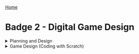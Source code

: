 [Home](/)
	
# Badge 2 - Digital Game Design
<details><summary>Planning and Design</summary>
   
   Program a maze game. 

   The player will try to navigate the maze using the Sprite (Cat) to the end point. [Video](https://www.youtube.com/watch?v=JpbUGa6yE9U&t=122s)
	
   Summary of Steps to create this game:
   1. Open Scratch
	
   2. Develop a maze background
	
   3. Deside how the Sprite will be controlled by the player (example is arrow buttons)  [Video](https://www.youtube.com/watch?v=JpbUGa6yE9U&t=335s)
	
   4. The cat will should bounce off boundaries and maze walls.
	
   5. The cat will meow, and change background, and size when reaches the end of the maze.
	
   6. The cat and background will reset when the game is restarted.
	
Example from Brownies - Coding for Good Badge 2 [Grades: 2-3] video from STEM for Scouts YouTube Channel [Video](https://www.youtube.com/watch?v=JpbUGa6yE9U&t=1s)
	
</details>
<details><summary>Game Design (Coding with Scratch)</summary>

   ## Digital Game Design with Scratch    
 
<details><summary>1. Setup</summary>
   
   ## Setup

   1.  Open the scratch website in a new tab - <a href="http://scratch.mit.edu" target="_blank" rel="noopener">Scratch</a>

   2.  If you would like to Login ask an adult to help you set up an account, or you can just use the browser version you can save it to the computer without creating an account. [Video](https://www.youtube.com/watch?v=v2zEevGKPWs&t=270s)

   3.  Then click "Create" [Video](https://www.youtube.com/watch?v=v2zEevGKPWs&t=260s)
![Click Create](/CreateButton.png)

   4.  Name your program if you signed in. [Video](https://www.youtube.com/watch?v=v2zEevGKPWs&t=265s)

   5.  Pick a Sprite 
     * Sprite1 (the cat is already picked for you - but you can pick a different one)
     <img src="/sprite_pick.png" width="400">
	
   6.  Draw your Backdrop  [Video](https://www.youtube.com/watch?v=JpbUGa6yE9U&t=420s)
	This will be your maze. You can start simple then make it more complex after you get the rest of your program working.

</details>
<details><summary>2. Draw your Maze</summary> 
   
   1. Draw out a simple maze on paper with a circle for start and a different circle for end point [Video](https://www.youtube.com/watch?v=JpbUGa6yE9U&t=420s)
   
   2. Click on "Stage"  [Video](https://www.youtube.com/watch?v=JpbUGa6yE9U&t=442s)
   
   3. Click "Backdrop" tab - this will allow you to draw on your backdrop.  [Video](https://www.youtube.com/watch?v=JpbUGa6yE9U&t=473s)
   <img src="/BackdropDesign.png" width="400">
   
   4. Pick a color for your maze walls, the example is purple, but you can use any color. It is important to make all of the maze walls in the same color. Pick the red diagonal line in the outline box - this will make the rectangles used for the walls one color and easier to program.  [Video](https://www.youtube.com/watch?v=JpbUGa6yE9U&t=485s)
  <img src="/ColorSetup.png" width="400">
   
   5. Make sure to have a large enough maze path so your sprite can move through it. You can make your Sprite smaller (see step 5)!
  
   6. Add shape in different colors for the start and end. The example uses a green circle for the start, and a red circle for the end.  [Video](https://www.youtube.com/watch?v=JpbUGa6yE9U&t=654s)
   <img src="/MazeExample.png" width="400">
   
   7. Select a second backdrop for a Final Screen
        * Click the choose a backdrop icon in bottom left corner
        * Pick your favorite backdrop
   <img src="/add_backdrop.png" width="400">

</details>
<details><summary>3. Code Sprite1</summary>   
   
   ##  Adding Code to Sprite1 [Video Help](https://www.youtube.com/watch?v=JpbUGa6yE9U&t=874s)
   Click back to the Code Tab
   
   <img src="/code_tab.png" width="400">
   
   1. Adding Event Blocks (Yellow) to Sprite1  [Video](https://www.youtube.com/watch?v=JpbUGa6yE9U&t=897s)
        *  Click on the Sprite - (the cat)  [Video](https://www.youtube.com/watch?v=JpbUGa6yE9U&t=874s)
        *  Add the Event Block - "when ___ key pressed" 
        *  Change the key so each Event responds to a different key
        *    <img src="/SpriteEventBlocksPickkey.png" width="300">
        *  One event for each arrow key up, right, left and down
        *    <img src="/Sprite1_eventblocks.png" width="300">
   2. Adding Motion Blocks (Blue)  [Video](https://www.youtube.com/watch?v=JpbUGa6yE9U&t=960s)
    
       A.   Change the direction the sprite points by adding the Motion Block "point in direction __ "  [Video](https://www.youtube.com/watch?v=JpbUGa6yE9U&t=1033s) 
       *   Add the movement block to each event - 4 total, 
       *   Adjust the direction to face direction of movement
     
       B.    Take Steps by adding "Move __ Steps" block  [Video](https://www.youtube.com/watch?v=JpbUGa6yE9U&t=1043s)
       *   Check that the 4 events (yellow blocks) have 2 motion blocks (blue) under each them 
       *   <img src="/Sprite1_steps%20and%20direction.png" width="400">
       *   That the arrow key matches the direction of the steps  [Video](https://www.youtube.com/watch?v=JpbUGa6yE9U&t=1145s)
</details>  
<details><summary>4. Test your code </summary>   

   ### Test your code       
   * Do you noticing that Sprite1 moves off the end of the screen 
       * Keep Sprite1 in the frame by adding the Motion Block "If on edge, bounce"  [Video](https://www.youtube.com/watch?v=JpbUGa6yE9U&t=1400s)
       <img src="/Sprite1_bounce%20on%20edge.png" width="400">
   * Do you want Sprite1 to look like it's walking or running? [Video](https://www.youtube.com/watch?v=v2zEevGKPWs&t=848s)
       * Add the Looks Block "next costume". [Video](https://www.youtube.com/watch?v=v2zEevGKPWs&t=1040s)
       <img src="/Sprite1_nextcostume.png" width="400">
   * Do you want Sprite1 to move faster or slower? 
       * Change the number in the "Move __ Steps" block.  [Video](https://www.youtube.com/watch?v=v2zEevGKPWs&t=1100s)
       * Increase to move faster?, recommend changing to 20.
       <img src="/Sprite1_nextcostume.png" width="400">
   * Do you want Sprite1 to be larger or smaller, to be smaller or larger?
       * Change the size in the setup area.  [Video](https://www.youtube.com/watch?v=JpbUGa6yE9U&t=1490s)
</details>  
	
<details><summary>5. Start the Game when the flag is pressed </summary> 
   
   ### Sprite1 starts at the Start (green circle)
1. Add an Events Block (yellow)  [Video](https://www.youtube.com/watch?v=JpbUGa6yE9U&t=1450s)
   * Add the Events Block "when green flag clicked" to the design space. 
2. Set the Sprite's size to fit into your maze.   
    * Use a Looks Block (purple)
    * Add "set size to ___ %" under the yellow Control block "when green flag clicked" (example is 25%) [Video](https://www.youtube.com/watch?v=JpbUGa6yE9U&t=1490s)
3. Set the Sprite's location to the green circle  [Video](https://www.youtube.com/watch?v=JpbUGa6yE9U&t=1560s)
    * Move the Sprite using your mouse to the starting location - this should change the x and y position numbers. DO THIS BEFORE ADDING THE MOTION BLOCK or you will need to change the numbers manually!
    * Use a Motion Block (blue)
    * Add the "go to x:__ y:__" under the yellow Control block "when green flag clicked" (example coordinates are (x: 196, y: -122)  [Video](https://www.youtube.com/watch?v=JpbUGa6yE9U&t=1640s)
4. Reset the background
    * Use a Looks Block (purple)  
    * Add the "switch backdrop to ____" block under the yellow Control block "when green flag clicked"  
    * Set block to "backdrop1"	
   <img src="/MazeSetup.png" width="400">
</details>
	
<details><summary>6. Bounce off the Maze! </summary>   

2. Add a Controls Block (orange)
   * Add an "If <> Then" Block
3. Add a Sensing Block (Teal)
   * Add "touching color ____ " Block into the "If Then" Block.
   * Use the selector button and pick the maze color (purple)  [Video](https://www.youtube.com/watch?v=JpbUGa6yE9U&t=1725s)
4. Add a Motion Block (blue)
   * Add a "move __ steps" block
   * Add a - sign infront of the number of steps your Sprite moves in response to an arrow key
5. Add a Loop using a Control Block
   * We want the Sprite to bounce off the maze again and again while the game is going, so we are adding a forever loop.
   * Add a "forever" block (orange) under the Event Block (yellow) then put the if statement in the grove
   <img src="/MazeStart.png" width="400">
</details>

<details><summary>7. Add a suprise background </summary>    
   
   ### Making the Sprite1 make a sound and enter a new background when gets to the end of the maze
1. Add an Events Block (yellow) [Video](https://www.youtube.com/watch?v=v2zEevGKPWs&t=1998s)
   * Add the Events Block "when green flag clicked" to the design space.
2. Add a Controls Block (orange)
   * Add an "If <> Then" Block [Video](https://www.youtube.com/watch?v=v2zEevGKPWs&t=2029s)
3. Add a Sensing Block (Teal)
   * Add "touching color ____ ?" Block into the "If Then" Block. [Video](https://www.youtube.com/watch?v=v2zEevGKPWs&t=2060s)
   * Use the sampling tool to pick the color of the end shape (red) 
4. Add a Looks Block (purple)
   * switch backdrop to your favorite one (Example is Space City 2)	
5. Add a Sounds Block [Video](https://www.youtube.com/watch?v=v2zEevGKPWs&t=2118s)
   * Add a "play sound (Meow) until done"
6. Add a Looks Block (purlple)
   * Add "set size to ___%"
   * Pick a new size (example uses 150)
5. Add a Loop using a Control Block
   * We this to be tested over again while the game is running, so we are adding a forever loop. [Video](https://www.youtube.com/watch?v=v2zEevGKPWs&t=2155s)
   * Add a "forever" block (orange) under the Event Block (yellow) then put the If block and all other blocks (purple) in the grove.
<img src="/MazeEnd.png" width="400">
</details>

   

   
### Trouble Shooting
Try playing your game. Can you change parameters to make it easier or harder? What do you think needs to change? Can you change it?

Don't forget to save your game!
   
Let others play your game!
</details>	
</details>
</details>
